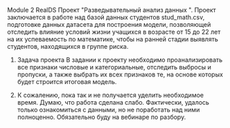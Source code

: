Module 2 RealDS
Проект "Разведывательный анализ данных ".
Проект заключается в работе над базой данных студентов stud_math.csv, подготовке данных датасета для построения модели, позволяющей отследить влияние условий жизни учащихся в возрасте от 15 до 22 лет на их успеваемость по математике, чтобы на ранней стадии выявлять студентов, находящихся в группе риска.

1) Задача проекта
В задании к проекту необходимо проанализировать все признаки числовые и категориальные, отследить выбросы и пропуски, а также выбрать их всех признаков те, на основе которых будет строится итоговая модель.

2) К сожалению, пока так и не получается уделить необходимое время. Думаю, что работа сделана слабо. Фактически, удалось только ознакомиться с данными, но не поработать над ними полноценно. Обязательно буду на вебинаре по разбору. 
